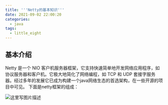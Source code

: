 ```yaml
---
title: '''Netty的基本知识'''
date: 2021-09-02 22:00:20
categories: 
  - java
tags: 
  - little_eight
---
```

## 基本介绍
Netty 是一个 NIO 客户机服务器框架，它支持快速简单地开发网络应用程序，如协议服务器和客户机。它极大地简化了网络编程，如 TCP 和 UDP 套接字服务器。经过多年的发展它已成为构建一个java网络生态的首选架构，在一些开源的项目中可见。
下面是netty框架的组成：

![这里写图片描述](https://cdn.nlark.com/yuque/0/2021/png/21963881/1625154064028-c3ff9629-8adc-4986-8043-a2337444668c.png)
